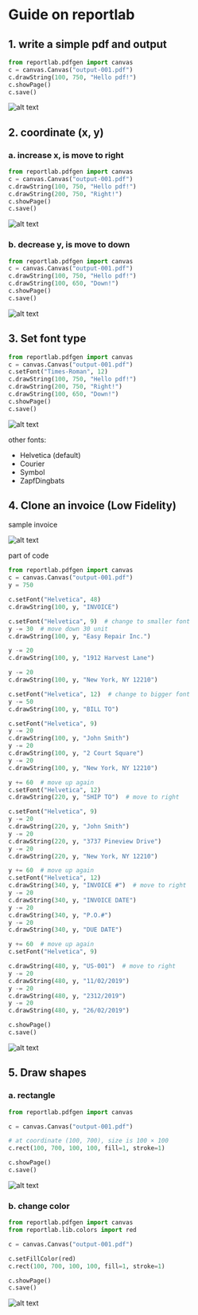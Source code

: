 # Guide on reportlab
## 1. write a simple pdf and output
```python
from reportlab.pdfgen import canvas
c = canvas.Canvas("output-001.pdf")
c.drawString(100, 750, "Hello pdf!")
c.showPage()
c.save()
```
![alt text](image1.png)

## 2. coordinate (x, y)
### a. increase x, is move to right
```python 
from reportlab.pdfgen import canvas
c = canvas.Canvas("output-001.pdf")
c.drawString(100, 750, "Hello pdf!")
c.drawString(200, 750, "Right!")
c.showPage()
c.save()
```
![alt text](image2.png)
### b. decrease y, is move to down
```python
from reportlab.pdfgen import canvas
c = canvas.Canvas("output-001.pdf")
c.drawString(100, 750, "Hello pdf!")
c.drawString(100, 650, "Down!")
c.showPage()
c.save()
```
![alt text](image3.png)

## 3. Set font type
```python
from reportlab.pdfgen import canvas
c = canvas.Canvas("output-001.pdf")
c.setFont("Times-Roman", 12)
c.drawString(100, 750, "Hello pdf!")
c.drawString(200, 750, "Right!")
c.drawString(100, 650, "Down!")
c.showPage()
c.save()
```
![alt text](image4.png)

other fonts:
- Helvetica (default)
- Courier
- Symbol
- ZapfDingbats

## 4. Clone an invoice (Low Fidelity)
sample invoice

![alt text](image5.png)

part of code
```python
from reportlab.pdfgen import canvas
c = canvas.Canvas("output-001.pdf")
y = 750

c.setFont("Helvetica", 48)
c.drawString(100, y, "INVOICE")

c.setFont("Helvetica", 9)  # change to smaller font
y -= 30  # move down 30 unit
c.drawString(100, y, "Easy Repair Inc.")

y -= 20
c.drawString(100, y, "1912 Harvest Lane")

y -= 20
c.drawString(100, y, "New York, NY 12210")

c.setFont("Helvetica", 12)  # change to bigger font
y -= 50
c.drawString(100, y, "BILL TO")

c.setFont("Helvetica", 9)
y -= 20
c.drawString(100, y, "John Smith")
y -= 20
c.drawString(100, y, "2 Court Square")
y -= 20
c.drawString(100, y, "New York, NY 12210")

y += 60  # move up again
c.setFont("Helvetica", 12)
c.drawString(220, y, "SHIP TO")  # move to right

c.setFont("Helvetica", 9)
y -= 20
c.drawString(220, y, "John Smith")
y -= 20
c.drawString(220, y, "3737 Pineview Drive")
y -= 20
c.drawString(220, y, "New York, NY 12210")

y += 60  # move up again
c.setFont("Helvetica", 12)
c.drawString(340, y, "INVOICE #")  # move to right
y -= 20
c.drawString(340, y, "INVOICE DATE")
y -= 20
c.drawString(340, y, "P.O.#")
y -= 20
c.drawString(340, y, "DUE DATE")

y += 60  # move up again
c.setFont("Helvetica", 9)

c.drawString(480, y, "US-001")  # move to right
y -= 20
c.drawString(480, y, "11/02/2019")
y -= 20
c.drawString(480, y, "2312/2019")
y -= 20
c.drawString(480, y, "26/02/2019")

c.showPage()
c.save()
```
![alt text](image6.png)

## 5. Draw shapes
### a. rectangle
```python
from reportlab.pdfgen import canvas

c = canvas.Canvas("output-001.pdf")

# at coordinate (100, 700), size is 100 × 100
c.rect(100, 700, 100, 100, fill=1, stroke=1)

c.showPage()
c.save()
```

![alt text](image7.png)

### b. change color
```python
from reportlab.pdfgen import canvas
from reportlab.lib.colors import red

c = canvas.Canvas("output-001.pdf")

c.setFillColor(red)
c.rect(100, 700, 100, 100, fill=1, stroke=1)

c.showPage()
c.save()
```

![alt text](image8.png)